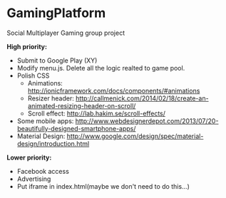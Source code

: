 GamingPlatform
==============
Social Multiplayer Gaming group project

**High priority:**
* Submit to Google Play (XY)
* Modify menu.js. Delete all the logic realted to game pool.
* Polish CSS
  * Animations: http://ionicframework.com/docs/components/#animations
  * Resizer header: http://callmenick.com/2014/02/18/create-an-animated-resizing-header-on-scroll/
  * Scroll effect: http://lab.hakim.se/scroll-effects/
* Some mobile apps: http://www.webdesignerdepot.com/2013/07/20-beautifully-designed-smartphone-apps/
* Material Design: http://www.google.com/design/spec/material-design/introduction.html

**Lower priority:**
* Facebook access
* Advertising
* Put iframe in index.html(maybe we don't need to do this...)
